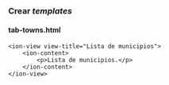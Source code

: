 ### Crear *templates*
#### tab-towns.html

```
<ion-view view-title="Lista de municipios">
    <ion-content>
        <p>Lista de municipios.</p>
    </ion-content>
</ion-view>
```
